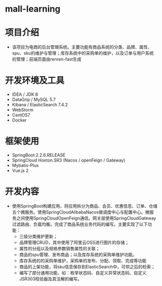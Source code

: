 # mall-learning

# 项目介绍

- 该项目为电商的后台管理系统。主要功能有商品系统的分类、品牌、属性、spu、sku的维护与管理；库存系统中的采购单的维护，以及订单与用户系统的管理；前端页面由renren-fast生成

# 开发环境及工具

- IDEA / JDK 8
- DataGrip / MySQL 5.7
- Kibana / ElasticSearch 7.4.2
- WebStorm
- CentOS7
- Docker

# 框架使用

- SpringBoot 2.2.6.RELEASE
- SpringCloud Hoxton.SR3 (Nacos / openFeign / Gateway)
- Mybatis-Plus
- Vue.js 2

# 开发内容

- 使用SpringBoot构建应用，将应用拆分为商品、会员、优惠信息、订单、仓储五个微服务。使用SpringCloudAlibabaNacos做调度中心与配置中心。微服务之间使用SpringCloudOpenFeign通信。网关层使用SpringCloudGateway过滤路由、负载均衡。完成了商品系统业务代码的编写。主要实现了以下功能：
    - 三级分类维护更新；
    - 品牌管理CRUD，其中使用了阿里云OSS进行图片的存储；
    - 属性的分组以及规格参数销售属性的关联；
    - 商品的spu管理、发布商品；以及库存系统的采购单维护功能。
    - 库存系统的的采购单维护，采购单的发布、分配、领取、完成等功能
    - 商品的上架功能，将sku信息保存到ElasticSearch中，可供之后的检索；
    - 编写了部分通用功能，如：枚举状态码、自定义异常状态码、自定义JSR303校验器及其注解的编写。

